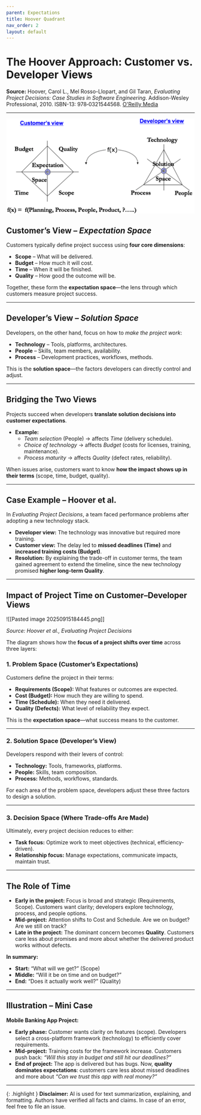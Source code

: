 ```yaml
---
parent: Expectations
title: Hoover Quadrant
nav_order: 2
layout: default
---
```


# The Hoover Approach: Customer vs. Developer Views

**Source:** Hoover, Carol L., Mel Rosso-Llopart, and Gil Taran, _Evaluating Project Decisions: Case Studies in Software Engineering_. Addison-Wesley Professional, 2010. ISBN-13: 978‐0321544568. [O'Reilly Media](https://www.oreilly.com/library/view/evaluating-project-decisions/9780321685629/)

---

![Quadrant](<quad.png>)

## Customer’s View – _Expectation Space_

Customers typically define project success using **four core dimensions**:

- **Scope** – What will be delivered.
- **Budget** – How much it will cost.
- **Time** – When it will be finished.
- **Quality** – How good the outcome will be.

Together, these form the **expectation space**—the lens through which customers measure project success.

---

## Developer’s View – _Solution Space_

Developers, on the other hand, focus on how to _make the project work_:

- **Technology** – Tools, platforms, architectures.
- **People** – Skills, team members, availability.
- **Process** – Development practices, workflows, methods.

This is the **solution space**—the factors developers can directly control and adjust.

---

## Bridging the Two Views

Projects succeed when developers **translate solution decisions into customer expectations**.

- **Example:**  
  - _Team selection_ (People) → affects _Time_ (delivery schedule).
  - _Choice of technology_ → affects _Budget_ (costs for licenses, training, maintenance).
  - _Process maturity_ → affects _Quality_ (defect rates, reliability).

When issues arise, customers want to know **how the impact shows up in their terms** (scope, time, budget, quality).

---

## Case Example – Hoover et al.

In _Evaluating Project Decisions_, a team faced performance problems after adopting a new technology stack.

- **Developer view:** The technology was innovative but required more training.
- **Customer view:** The delay led to **missed deadlines (Time)** and **increased training costs (Budget)**.
- **Resolution:** By explaining the trade-off in customer terms, the team gained agreement to extend the timeline, since the new technology promised **higher long-term Quality**.

---

## Impact of Project Time on Customer–Developer Views

![[Pasted image 20250915184445.png]]

*Source: Hoover et al., Evaluating Project Decisions*

The diagram shows how the **focus of a project shifts over time** across three layers:

### 1. Problem Space (Customer’s Expectations)

Customers define the project in their terms:

- **Requirements (Scope):** What features or outcomes are expected.
- **Cost (Budget):** How much they are willing to spend.
- **Time (Schedule):** When they need it delivered.
- **Quality (Defects):** What level of reliability they expect.

This is the **expectation space**—what success means to the customer.

---

### 2. Solution Space (Developer’s View)

Developers respond with their levers of control:

- **Technology:** Tools, frameworks, platforms.
- **People:** Skills, team composition.
- **Process:** Methods, workflows, standards.

For each area of the problem space, developers adjust these three factors to design a solution.

---

### 3. Decision Space (Where Trade-offs Are Made)

Ultimately, every project decision reduces to either:

- **Task focus:** Optimize work to meet objectives (technical, efficiency-driven).
- **Relationship focus:** Manage expectations, communicate impacts, maintain trust.

---

## The Role of Time

- **Early in the project:** Focus is broad and strategic (Requirements, Scope). Customers want clarity; developers explore technology, process, and people options.
- **Mid-project:** Attention shifts to Cost and Schedule. Are we on budget? Are we still on track?
- **Late in the project:** The dominant concern becomes **Quality**. Customers care less about promises and more about whether the delivered product works without defects.

**In summary:**

- **Start:** “What will we get?” (Scope)
- **Middle:** “Will it be on time and on budget?”
- **End:** “Does it actually work well?” (Quality)

---

## Illustration – Mini Case

**Mobile Banking App Project:**

- **Early phase:** Customer wants clarity on features (scope). Developers select a cross-platform framework (technology) to efficiently cover requirements.
- **Mid-project:** Training costs for the framework increase. Customers push back: _“Will this stay in budget and still hit our deadlines?”_
- **End of project:** The app is delivered but has bugs. Now, **quality dominates expectations**: customers care less about missed deadlines and more about _“Can we trust this app with real money?”_

---

{: .highlight }
**Disclaimer:** AI is used for text summarization, explaining, and formatting. Authors have verified all facts and claims. In case of an error, feel free to file an issue.
